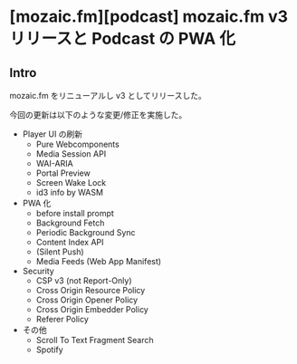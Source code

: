 # [mozaic.fm][podcast] mozaic.fm v3 リリースと Podcast の PWA 化

## Intro

mozaic.fm をリニューアルし v3 としてリリースした。

今回の更新は以下のような変更/修正を実施した。

- Player UI の刷新
  - Pure Webcomponents
  - Media Session API
  - WAI-ARIA
  - Portal Preview
  - Screen Wake Lock
  - id3 info by WASM
- PWA 化
  - before install prompt
  - Background Fetch
  - Periodic Background Sync
  - Content Index API
  - (Silent Push)
  - Media Feeds (Web App Manifest)
- Security
  - CSP v3 (not Report-Only)
  - Cross Origin Resource Policy
  - Cross Origin Opener Policy
  - Cross Origin Embedder Policy
  - Referer Policy
- その他
  - Scroll To Text Fragment Search
  - Spotify

#
